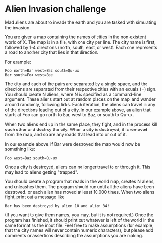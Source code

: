 # Alien Invasion challenge

Mad aliens are about to invade the earth and you are tasked with simulating the invasion.

You are given a map containing the names of cities in the non-existent world of X. The map is in a file, with one city per line. The city name is first, followed by 1-4 directions (north, south, east, or west). Each one represents a road to another city that lies in that direction.

For example:

```
Foo north=Bar west=Baz south=Qu-ux
Bar south=Foo west=Bee
```

The city and each of the pairs are separated by a single space, and the directions are separated from their respective cities with an equals (=) sign. You should create N aliens, where N is specified as a command-line argument. These aliens start out at random places on the map, and wander around randomly, following links. Each iteration, the aliens can travel in any of the directions leading out of a city. In our example above, an alien that starts at Foo can go north to Bar, west to Baz, or south to Qu-ux.

When two aliens end up in the same place, they fight, and in the process kill each other and destroy the city. When a city is destroyed, it is removed from the map, and so are any roads that lead into or out of it.

In our example above, if Bar were destroyed the map would now be something like:

```
Foo west=Baz south=Qu-ux
```

Once a city is destroyed, aliens can no longer travel to or through it. This may lead to aliens getting "trapped".

You should create a program that reads in the world map, creates N aliens, and unleashes them. The program should run until all the aliens have been destroyed, or each alien has moved at least 10,000 times. When two aliens fight, print out a message like:

```
Bar has been destroyed by alien 10 and alien 34!
```

(If you want to give them names, you may, but it is not required.) Once the program has finished, it should print out whatever is left of the world in the same format as the input file. Feel free to make assumptions (for example, that the city names will never contain numeric characters), but please add comments or assertions describing the assumptions you are making.
